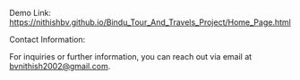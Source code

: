 
Demo Link:
https://nithishbv.github.io/Bindu_Tour_And_Travels_Project/Home_Page.html

Contact Information:

For inquiries or further information, 
you can reach out via email at bvnithish2002@gmail.com.
